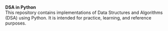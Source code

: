 <b>DSA in Python</b>
<br>
This repository contains implementations of Data Structures and Algorithms (DSA) using Python.
It is intended for practice, learning, and reference purposes.

